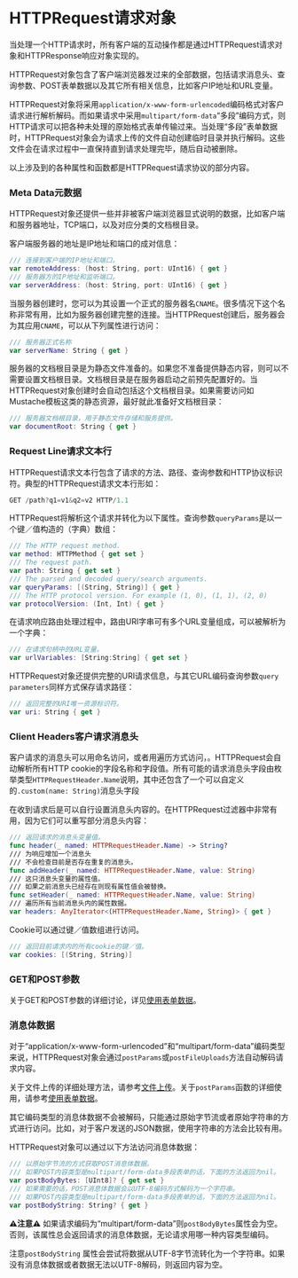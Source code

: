 # HTTPRequest请求对象

当处理一个HTTP请求时，所有客户端的互动操作都是通过HTTPRequest请求对象和HTTPResponse响应对象实现的。

HTTPRequest对象包含了客户端浏览器发过来的全部数据，包括请求消息头、查询参数、POST表单数据以及其它所有相关信息，比如客户IP地址和URL变量。

HTTPRequest对象将采用`application/x-www-form-urlencoded`编码格式对客户请求进行解析解码。而如果请求中采用`multipart/form-data`“多段”编码方式，则HTTP请求可以把各种未处理的原始格式表单传输过来。当处理“多段”表单数据时，HTTPRequest对象会为请求上传的文件自动创建临时目录并执行解码。这些文件会在请求过程中一直保持直到请求处理完毕，随后自动被删除。

以上涉及到的各种属性和函数都是HTTPRequest请求协议的部分内容。

### Meta Data元数据

HTTPRequest对象还提供一些并非被客户端浏览器显式说明的数据，比如客户端和服务器地址，TCP端口，以及对应分类的文档根目录。

客户端服务器的地址是IP地址和端口的成对信息：

``` swift
/// 连接到客户端的IP地址和端口。
var remoteAddress: (host: String, port: UInt16) { get }
/// 服务器方的IP地址和监听端口。
var serverAddress: (host: String, port: UInt16) { get }
```

当服务器创建时，您可以为其设置一个正式的服务器名`CNAME`。很多情况下这个名称非常有用，比如为服务器创建完整的连接。当HTTPRequest创建后，服务器会为其应用`CNAME`，可以从下列属性进行访问：

``` swift
/// 服务器正式名称
var serverName: String { get }
```

服务器的文档根目录是为静态文件准备的。如果您不准备提供静态内容，则可以不需要设置文档根目录。文档根目录是在服务器启动之前预先配置好的。当HTTPRequest对象创建时会自动包括这个文档根目录。如果需要访问如Mustache模板这类的静态资源，最好就此准备好文档根目录：

``` swift
/// 服务器文档根目录，用于静态文件存储和服务提供。
var documentRoot: String { get }
```

### Request Line请求文本行

HTTPRequest请求文本行包含了请求的方法、路径、查询参数和HTTP协议标识符。典型的HTTPRequest请求文本行形如：

``` swift
GET /path?q1=v1&q2=v2 HTTP/1.1
```

HTTPRequest将解析这个请求并转化为以下属性。查询参数`queryParams`是以一个键／值构造的（字典）数组：

``` swift
/// The HTTP request method.
var method: HTTPMethod { get set }
/// The request path.
var path: String { get set }
/// The parsed and decoded query/search arguments.
var queryParams: [(String, String)] { get }
/// The HTTP protocol version. For example (1, 0), (1, 1), (2, 0)
var protocolVersion: (Int, Int) { get }
```

在请求响应路由处理过程中，路由URI字串可有多个URL变量组成，可以被解析为一个字典：

``` swift
/// 在请求句柄中的URL变量。
var urlVariables: [String:String] { get set }
```

HTTPRequest对象还提供完整的URI请求信息，与其它URL编码查询参数`query parameters`同样方式保存请求路径：

``` swift
/// 返回完整的URI唯一资源标识符。
var uri: String { get }
```

### Client Headers客户请求消息头

客户请求的消息头可以用命名访问，或者用遍历方式访问，。HTTPRequest会自动解析所有HTTP cookie的字段名称和字段值。所有可能的请求消息头字段由枚举类型```HTTPRequestHeader.Name```说明，其中还包含了一个可以自定义的```.custom(name: String)```消息头字段

在收到请求后是可以自行设置消息头内容的。在HTTPRequest过滤器中非常有用，因为它们可以重写部分消息头内容：

``` swift
/// 返回请求的消息头变量值。
func header(_ named: HTTPRequestHeader.Name) -> String?
/// 为响应增加一个消息头
/// 不会检查目前是否存在重复的消息头。
func addHeader(_ named: HTTPRequestHeader.Name, value: String)
/// 这只消息头变量的属性值。
/// 如果之前消息头已经存在则现有属性值会被替换。
func setHeader(_ named: HTTPRequestHeader.Name, value: String)
/// 遍历所有当前消息头内的属性数据。
var headers: AnyIterator<(HTTPRequestHeader.Name, String)> { get }
```

Cookie可以通过键／值数组进行访问。

``` swift
/// 返回目前请求内的所有cookie的键／值。
var cookies: [(String, String)]
```

### GET和POST参数

关于GET和POST参数的详细讨论，详见[使用表单数据](formData.md)。

### 消息体数据

对于“application/x-www-form-urlencoded”和“multipart/form-data”编码类型来说，HTTPRequest对象会通过```postParams```或```postFileUploads```方法自动解码请求内容。

关于文件上传的详细处理方法，请参考[文件上传](fileUploads.md)。关于```postParams```函数的详细使用，请参考[使用表单数据](formData.md)。

其它编码类型的消息体数据不会被解码，只能通过原始字节流或者原始字符串的方式进行访问。比如，对于客户发送的JSON数据，使用字符串的方法会比较有用。

HTTPRequest对象可以通过以下方法访问消息体数据：

``` swift
/// 以原始字节流的方式获取POST消息体数据。
/// 如果POST内容类型是multipart/form-data多段表单的话，下面的方法返回为nil。
var postBodyBytes: [UInt8]? { get set }
/// 如果需要的话，POST消息体数据会以UTF-8编码方式解码为一个字符串。
/// 如果POST内容类型是multipart/form-data多段表单的话，下面的方法返回为nil。
var postBodyString: String? { get }
```

**⚠️注意⚠️** 如果请求编码为“multipart/form-data”则```postBodyBytes```属性会为空。否则，该属性总会返回请求的消息体数据，无论请求用哪一种内容类型编码。

注意```postBodyString``` 属性会尝试将数据从UTF-8字节流转化为一个字符串。如果没有消息体数据或者数据无法以UTF-8解码，则返回内容为空。
